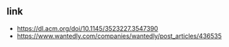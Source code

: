 ## link

- https://dl.acm.org/doi/10.1145/3523227.3547390
- https://www.wantedly.com/companies/wantedly/post_articles/436535
